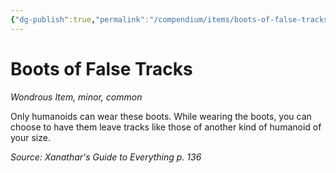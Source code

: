 ```yaml
---
{"dg-publish":true,"permalink":"/compendium/items/boots-of-false-tracks-xge/","tags":["compendium/src/5e/xge","item/rarity/common","item/tier/minor","item/wondrous"]}
---
```


# Boots of False Tracks
*Wondrous Item, minor, common*  


Only humanoids can wear these boots. While wearing the boots, you can choose to have them leave tracks like those of another kind of humanoid of your size.

*Source: Xanathar's Guide to Everything p. 136*